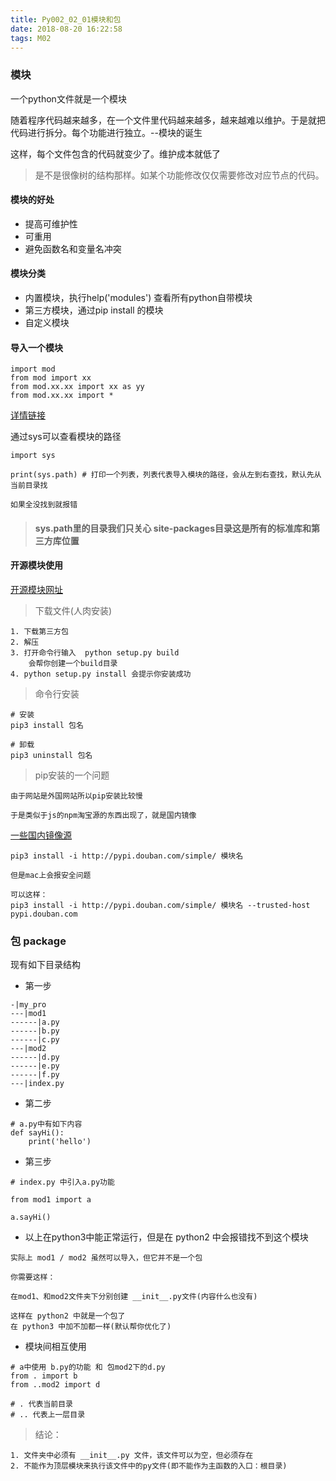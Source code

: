 ```yaml
---
title: Py002_02_01模块和包
date: 2018-08-20 16:22:58
tags: M02
---
```


### 模块

一个python文件就是一个模块

随着程序代码越来越多，在一个文件里代码越来越多，越来越难以维护。于是就把代码进行拆分。每个功能进行独立。--模块的诞生

这样，每个文件包含的代码就变少了。维护成本就低了

> 是不是很像树的结构那样。如某个功能修改仅仅需要修改对应节点的代码。

#### 模块的好处

- 提高可维护性
- 可重用
- 避免函数名和变量名冲突

#### 模块分类

- 内置模块，执行help('modules') 查看所有python自带模块
- 第三方模块，通过pip install 的模块
- 自定义模块

#### 导入一个模块

```
import mod
from mod import xx
from mod.xx.xx import xx as yy
from mod.xx.xx import *
```

[详情链接](https://sltrust.github.io/2018/07/29/P020_02_python%E6%A8%A1%E5%9D%97%E7%9A%84%E5%AF%BC%E5%85%A5/)

通过sys可以查看模块的路径

```
import sys

print(sys.path) # 打印一个列表，列表代表导入模块的路径，会从左到右查找，默认先从当前目录找

如果全没找到就报错  
```

> #### sys.path里的目录我们只关心 site-packages目录这是所有的标准库和第三方库位置

#### 开源模块使用

[开源模块网址](https://pypi.org/)

> 下载文件(人肉安装)

```
1. 下载第三方包
2. 解压
3. 打开命令行输入  python setup.py build 
    会帮你创建一个build目录
4. python setup.py install 会提示你安装成功
```

> 命令行安装

```
# 安装
pip3 install 包名

# 卸载
pip3 uninstall 包名
```

> pip安装的一个问题

```
由于网站是外国网站所以pip安装比较慢

于是类似于js的npm淘宝源的东西出现了，就是国内镜像
```

[一些国内镜像源](https://blog.csdn.net/testcs_dn/article/details/54374849)

```
pip3 install -i http://pypi.douban.com/simple/ 模块名

但是mac上会报安全问题

可以这样：
pip3 install -i http://pypi.douban.com/simple/ 模块名 --trusted-host pypi.douban.com
```


### 包 package

现有如下目录结构

- 第一步

```
-|my_pro
---|mod1
------|a.py
------|b.py
------|c.py
---|mod2
------|d.py
------|e.py
------|f.py
---|index.py
```

- 第二步

```
# a.py中有如下内容 
def sayHi():
    print('hello')
```

- 第三步

```
# index.py 中引入a.py功能

from mod1 import a

a.sayHi()
```

- 以上在python3中能正常运行，但是在 python2 中会报错找不到这个模块

```
实际上 mod1 / mod2 虽然可以导入，但它并不是一个包

你需要这样：

在mod1、和mod2文件夹下分别创建 __init__.py文件(内容什么也没有)

这样在 python2 中就是一个包了
在 python3 中加不加都一样(默认帮你优化了)
```

- 模块间相互使用

```
# a中使用 b.py的功能 和 包mod2下的d.py
from . import b 
from ..mod2 import d

# . 代表当前目录
# .. 代表上一层目录
```

> 结论：

```
1. 文件夹中必须有 __init__.py 文件，该文件可以为空，但必须存在
2. 不能作为顶层模块来执行该文件中的py文件(即不能作为主函数的入口：根目录)
```








